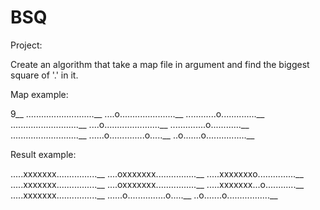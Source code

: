 # BSQ

Project:

Create an algorithm that take a map file in argument and find the biggest square of '.' in it.

Map example:

9__
...........................__
....o......................__
............o..............__
...........................__
....o......................__
..............o............__
...........................__
......o..............o.....__
..o.......o................__

Result example:

.....xxxxxxx................__
....oxxxxxxx................__
.....xxxxxxxo...............__
.....xxxxxxx................__
....oxxxxxxx................__
.....xxxxxxx...o............__
.....xxxxxxx................__
......o...............o.....__
..o.......o.................__
